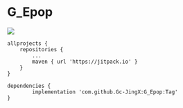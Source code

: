 # G_Epop
[![](https://jitpack.io/v/Gc-JingX/G_Epop.svg)](https://jitpack.io/#Gc-JingX/G_Epop)

	allprojects {
		repositories {
			...
			maven { url 'https://jitpack.io' }
		}
	}

	dependencies {
	        implementation 'com.github.Gc-JingX:G_Epop:Tag'
	}

